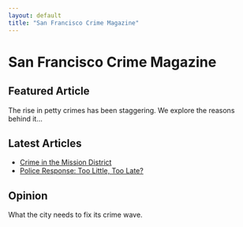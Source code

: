 ```yaml
---
layout: default
title: "San Francisco Crime Magazine"
---
```


<h1>San Francisco Crime Magazine</h1>

<section>
  <h2>Featured Article</h2>
  <p>The rise in petty crimes has been staggering. We explore the reasons behind it...</p>
</section>

<section>
  <h2>Latest Articles</h2>
  <ul>
    <li><a href="/crime-in-the-mission.html">Crime in the Mission District</a></li>
    <li><a href="/police-response.html">Police Response: Too Little, Too Late?</a></li>
  </ul>
</section>

<section>
  <h2>Opinion</h2>
  <p>What the city needs to fix its crime wave.</p>
</section>
